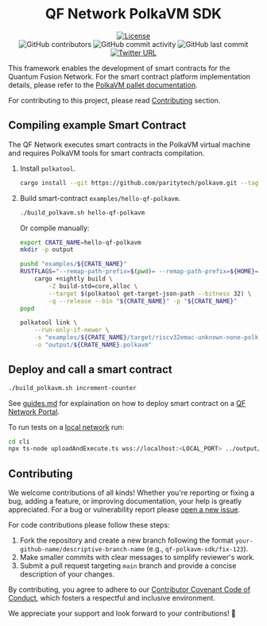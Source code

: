 <div align="center">

# QF Network PolkaVM SDK

[![License](https://img.shields.io/github/license/QuantumFusion-network/qf-solochain?color=green)](https://github.com/QuantumFusion-network/qf-polkavm-sdk/blob/main/LICENSE)
<br>
![GitHub contributors](https://img.shields.io/github/contributors/QuantumFusion-network/qf-polkavm-sdk)
![GitHub commit activity](https://img.shields.io/github/commit-activity/m/QuantumFusion-network/qf-polkavm-sdk)
![GitHub last commit](https://img.shields.io/github/last-commit/QuantumFusion-network/qf-polkavm-sdk)
<br>
[![Twitter URL](https://img.shields.io/twitter/follow/QuantumFusion_?style=social)](https://x.com/QuantumFusion_)

</div>

This framework enables the development of smart contracts for the Quantum Fusion Network. For the smart contract platform implementation details, please refer to the [PolkaVM pallet documentation](https://github.com/QuantumFusion-network/spec/blob/main/docs/PolkaVM/polkavm_pallet.md).

For contributing to this project, please read [Contributing](#contributing) section.

## Compiling example Smart Contract

The QF Network executes smart contracts in the PolkaVM virtual machine and requires PolkaVM tools for smart contracts compilation.

1. Install `polkatool`.

    ```bash
    cargo install --git https://github.com/paritytech/polkavm.git --tag v0.21.0 polkatool
    ```

1. Build smart-contract `examples/hello-qf-polkavm`.

    ```bash
    ./build_polkavm.sh hello-qf-polkavm
    ```

    Or compile manually:
    ```bash
    export CRATE_NAME=hello-qf-polkavm
    mkdir -p output

    pushd "examples/${CRATE_NAME}"
    RUSTFLAGS="--remap-path-prefix=$(pwd)= --remap-path-prefix=${HOME}=~" \
        cargo +nightly build \
            -Z build-std=core,alloc \
            --target $(polkatool get-target-json-path --bitness 32) \
            -q --release --bin "${CRATE_NAME}" -p "${CRATE_NAME}"
    popd

    polkatool link \
        --run-only-if-newer \
        -s "examples/${CRATE_NAME}/target/riscv32emac-unknown-none-polkavm/release/${CRATE_NAME}" \
        -o "output/${CRATE_NAME}.polkavm"
    ```

## Deploy and call a smart contract

```bash
./build_polkavm.sh increment-counter
```

See [guides.md](guides.md) for explaination on how to deploy smart contract on a [QF Network Portal](https://portal.qfnetwork.xyz/).

To run tests on a [local network](https://github.com/QuantumFusion-network/qf-solochain/blob/main/zombienet/README.md) run:
```bash
cd cli
npx ts-node uploadAndExecute.ts wss://localhost:<LOCAL_PORT> ../output/increment-counter.polkavm
```

## Contributing

We welcome contributions of all kinds! Whether you're reporting or fixing a bug, adding a feature, or improving
documentation, your help is greatly appreciated. For a bug or vulnerability report please [open a new issue](https://github.com/QuantumFusion-network/qf-polkavm-sdk/issues).

For code contributions please follow these steps:

1. Fork the repository and create a new branch following the format `your-github-name/descriptive-branch-name` (e.g., `qf-polkavm-sdk/fix-123`).
2. Make smaller commits with clear messages to simplify reviewer's work.
3. Submit a pull request targeting `main` branch and provide a concise description of your changes.

By contributing, you agree to adhere to our [Contributor Covenant Code of Conduct](./CODE_OF_CONDUCT.md), which fosters
a respectful and inclusive environment.

We appreciate your support and look forward to your contributions! 🚀

